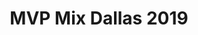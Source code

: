---
state: TX
region: DFW
title: MVP Mix Dallas 2019
event_url: https://www.mvpmix.com
start_date: 2019-03-07
end_date: 2019-03-08
cost: $95 - $800
topics: [ aspnet, dotnet, angular, ef ]
---